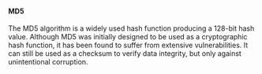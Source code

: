 #### MD5

The MD5 algorithm is a widely used hash function producing a 128-bit hash value.
Although MD5 was initially designed to be used as a cryptographic hash function,
it has been found to suffer from extensive vulnerabilities. It can still be used
as a checksum to verify data integrity, but only against unintentional
corruption.
